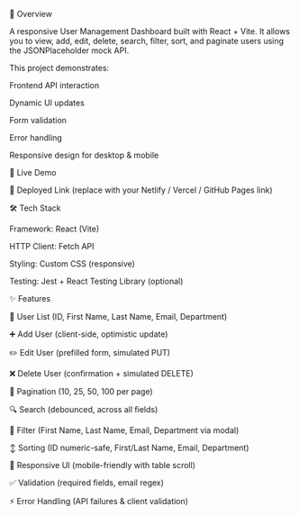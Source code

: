 📌 Overview

A responsive User Management Dashboard built with React + Vite.
It allows you to view, add, edit, delete, search, filter, sort, and paginate users using the JSONPlaceholder
 mock API.

This project demonstrates:

Frontend API interaction

Dynamic UI updates

Form validation

Error handling

Responsive design for desktop & mobile

🚀 Live Demo

🔗 Deployed Link
 (replace with your Netlify / Vercel / GitHub Pages link)

🛠️ Tech Stack

Framework: React (Vite)

HTTP Client: Fetch API

Styling: Custom CSS (responsive)

Testing: Jest + React Testing Library (optional)

✨ Features

📄 User List (ID, First Name, Last Name, Email, Department)

➕ Add User (client-side, optimistic update)

✏️ Edit User (prefilled form, simulated PUT)

❌ Delete User (confirmation + simulated DELETE)

📑 Pagination (10, 25, 50, 100 per page)

🔍 Search (debounced, across all fields)

🎯 Filter (First Name, Last Name, Email, Department via modal)

↕️ Sorting (ID numeric-safe, First/Last Name, Email, Department)

📱 Responsive UI (mobile-friendly with table scroll)

✅ Validation (required fields, email regex)

⚡ Error Handling (API failures & client validation)
